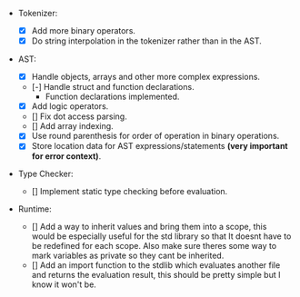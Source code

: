 - Tokenizer:
    - [x] Add more binary operators.
    - [x] Do string interpolation in the tokenizer rather than in the AST.

- AST:
    - [x] Handle objects, arrays and other more complex expressions.
    - [-] Handle struct and function declarations.
        - Function declarations implemented.
    - [x] Add logic operators.
    - [] Fix dot access parsing.
    - [] Add array indexing.
    - [x] Use round parenthesis for order of operation in binary operations.
    - [x] Store location data for AST expressions/statements **(very important for error context)**.

- Type Checker:
    - [] Implement static type checking before evaluation.

- Runtime:
    - [] Add a way to inherit values and bring them into a scope, this would be especially useful for the std library so that It doesnt have to be redefined for each scope. Also make sure theres some way to mark variables as private so they cant be inherited.
    - [] Add an import function to the stdlib which evaluates another file and returns the evaluation result, this should be pretty simple but I know it won't be. 